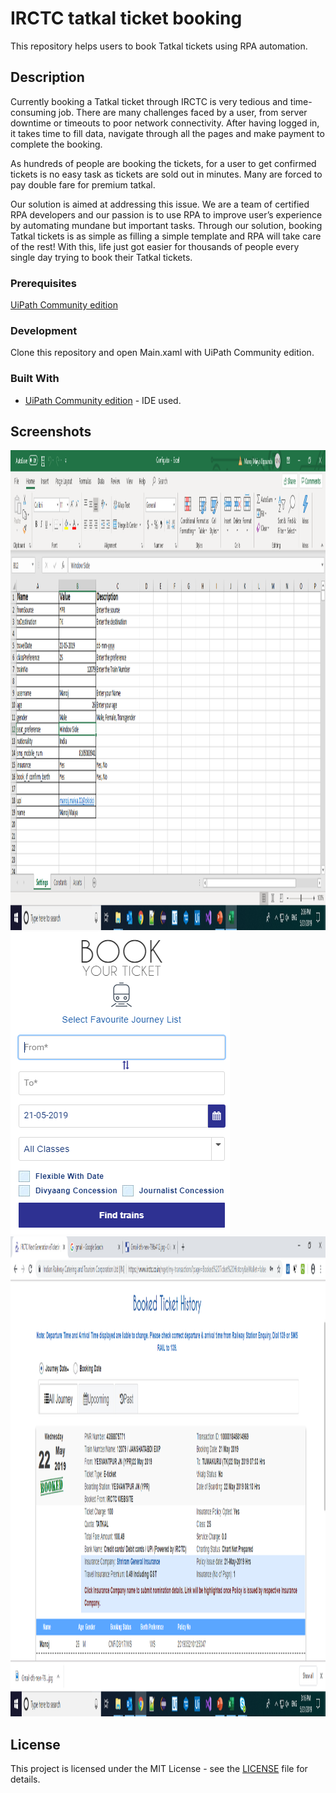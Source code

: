 # IRCTC tatkal ticket booking
This repository helps users to book Tatkal tickets using RPA automation.



## Description
Currently booking a Tatkal ticket through IRCTC is very tedious and time-consuming job. 
There are many challenges faced by a user, from server downtime or timeouts to poor network connectivity. After having logged in, it takes time to fill data, navigate through all the pages and make payment to complete the booking. 

As hundreds of people are booking the tickets, for a user to get confirmed tickets is no easy task as tickets are sold out in minutes. Many are forced to pay double fare for premium tatkal.

Our solution is aimed at addressing this issue. We are a team of certified RPA developers and our passion is to use RPA to improve user’s experience by automating mundane but important tasks. Through our solution, booking Tatkal tickets is as simple as filling a simple template and RPA will take care of the rest! With this, life just got easier for thousands of people every single day trying to book their Tatkal tickets.


### Prerequisites
[UiPath Community edition](https://www.uipath.com/developers/community-edition-download) 
### Development 
Clone this repository and open Main.xaml with UiPath Community edition.

### Built With
* [UiPath Community edition](https://www.uipath.com/developers/community-edition-download) - IDE used.

## Screenshots
<p>
  <img src="https://github.com/SuneetPatil/IRCTC-tatkal-booking/blob/master/Screenshots/User_input_excel.png" width="1366" height="768" alt="User_input_excel">
   <img src="https://github.com/SuneetPatil/IRCTC-tatkal-booking/blob/master/Screenshots/Booking_window.png" width="351" height="484" alt="Booking_window">
  <img src="https://github.com/SuneetPatil/IRCTC-tatkal-booking/blob/master/Screenshots/Booking_ticket.png" width="1366" height="768" alt="Booking_ticket">
</p>



## License

This project is licensed under the MIT License - see the [LICENSE](https://github.com/SuneetPatil/IRCTC-tatkal-booking/blob/master/LICENSE) file for details.

